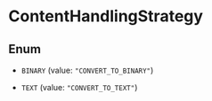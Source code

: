 

# ContentHandlingStrategy

## Enum


* `BINARY` (value: `"CONVERT_TO_BINARY"`)

* `TEXT` (value: `"CONVERT_TO_TEXT"`)



